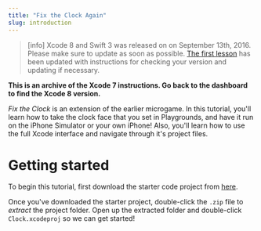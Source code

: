 ```yaml
---
title: "Fix the Clock Again"
slug: introduction
---
```


> [info]
> Xcode 8 and Swift 3 was released on on September 13th, 2016. Please make sure to update as soon as possible. [The first lesson](https://www.makeschool.com/academy/tutorial/getting-started-with-xcode-playgrounds-0afee09b-0bdb-47bd-8551-e179266b6b65/get-started-with-xcode-74d7476e-22f1-403c-99ab-b767f1a7b71e) has been updated with instructions for checking your version and updating if necessary.

**This is an archive of the Xcode 7 instructions. Go back to the dashboard to find the Xcode 8 version.**

_Fix the Clock_ is an extension of the earlier microgame. In this tutorial, you'll learn how to take the clock face that you set in Playgrounds, and have it run on the iPhone Simulator or your own iPhone! Also, you'll learn how to use the full Xcode interface and navigate through it's project files.

# Getting started

To begin this tutorial, first download the starter code project from [here](https://github.com/MakeSchool-Tutorials/Intro-Clock-App-Swift-Starter/archive/master.zip).

Once you've downloaded the starter project, double-click the `.zip` file to _extract_ the project folder. Open up the extracted folder and double-click `Clock.xcodeproj` so we can get started!
